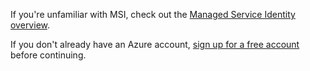 If you're unfamiliar with MSI, check out the [Managed Service Identity overview](../articles/active-directory/msi-overview.md).

If you don't already have an Azure account, [sign up for a free account](https://azure.microsoft.com/free/) before continuing.
